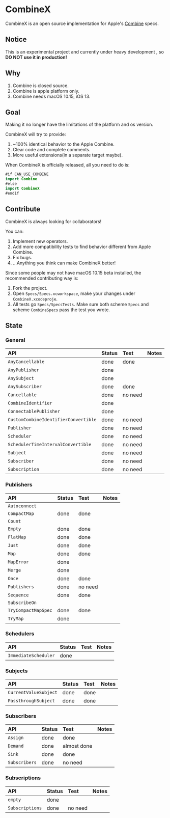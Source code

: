 # CombineX

CombineX is an open source implementation for Apple's [Combine](https://developer.apple.com/documentation/combine) specs.

## Notice

This is an experimental project and currently under heavy development , so **DO NOT use it in production!**

## Why

1. Combine is closed source.
2. Combine is apple platform only.
3. Combine needs macOS 10.15, iOS 13.

## Goal

Making it no longer have the limitations of the platform and os version. 

CombineX will try to provide:

1. ~100% identical behavior to the Apple Combine.
2. Clear code and complete comments.
3. More useful extensions(in a separate target maybe).

When CombineX is officially released, all you need to do is:

```swift
#if CAN_USE_COMBINE
import Combine
#else
import CombineX
#endif
```

## Contribute

CombineX is always looking for collaborators! 

You can:

1. Implement new operators.
2. Add more compatibility tests to find behavior different from Apple Combine.
3. Fix bugs.
4. ...Anything you think can make CombineX better!

Since some people may not have macOS 10.15 beta installed, the recommended contributing way is: 

1. Fork the project.
2. Open `Specs/Specs.xcworkspace`, make your changes under `CombineX.xcodeproje`. 
3. All tests go `Specs/SpecsTests`. Make sure both scheme `Specs` and scheme `CombineSpecs` pass the test you wrote.

## State

### General

| API | Status | Test | Notes |
|:--|:--|:--|:--|
|`AnyCancellable`| done | done |   |
|`AnyPublisher`| done |   |   |
|`AnySubject`| done |   |   |
|`AnySubscriber`| done | done |   |
|`Cancellable`| done | no need |   |
|`CombineIdentifier`| done |   |   |
|`ConnectablePublisher`| done |   |   |
|`CustomCombineIdentifierConvertible`| done | no need |   |
|`Publisher`| done | no need |   |
|`Scheduler`| done | no need |   |
|`SchedulerTimeIntervalConvertible`| done | no need |   |
|`Subject`| done | no need |   |
|`Subscriber`| done | no need |   |
|`Subscription`| done | no need |   |

### Publishers

| API | Status | Test | Notes |
|:--|:--|:--|:--|
|`Autoconnect`|   |   |   |
|`CompactMap`| done | done |   |
|`Count`|   |   |   |
|`Empty`| done | done |   |
|`FlatMap`| done | done |   |
|`Just`| done | done |   |
|`Map`| done | done |   |
|`MapError`| done |   |   |
|`Merge`| done |   |   |
|`Once`| done | done |   |
|`Publishers`| done | no need |   |
|`Sequence`| done | done |   |
|`SubscribeOn`|   |   |   |
|`TryCompactMapSpec`| done | done |   |
|`TryMap`| done |   |   |

### Schedulers

| API | Status | Test | Notes |
|:--|:--|:--|:--|
|`ImmediateScheduler`| done |   |   |

### Subjects

| API | Status | Test | Notes |
|:--|:--|:--|:--|
|`CurrentValueSubject`| done | done |   |
|`PassthroughSubject`| done | done |   |

### Subscribers

| API | Status | Test | Notes |
|:--|:--|:--|:--|
|`Assign`| done | done  |   |
|`Demand`| done | almost done |   |
|`Sink`| done | done |   |
|`Subscribers`| done  | no need |   |

### Subscriptions

| API | Status | Test | Notes |
|:--|:--|:--|:--|
|`empty`| done  |   |   |
|`Subscriptions`| done  | no need |   |
